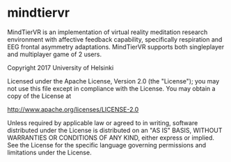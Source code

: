    
# mindtiervr

MindTierVR is an implementation of virtual reality meditation research environment with affective feedback capability, specifically 
respiration and EEG frontal asymmetry adaptations. MindTierVR supports both singleplayer and multiplayer game of 2 users.


Copyright 2017 University of Helsinki

Licensed under the Apache License, Version 2.0 (the "License");
you may not use this file except in compliance with the License.
You may obtain a copy of the License at

 http://www.apache.org/licenses/LICENSE-2.0

Unless required by applicable law or agreed to in writing, software
distributed under the License is distributed on an "AS IS" BASIS,
WITHOUT WARRANTIES OR CONDITIONS OF ANY KIND, either express or implied.
See the License for the specific language governing permissions and
limitations under the License.
